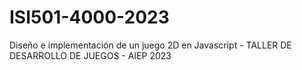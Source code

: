 # ISI501-4000-2023
Diseño e implementación de un juego 2D en Javascript - TALLER DE DESARROLLO DE JUEGOS - AIEP 2023
